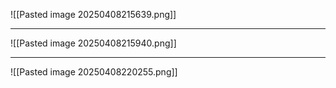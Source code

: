 ![[Pasted image 20250408215639.png]]

---
![[Pasted image 20250408215940.png]]

---
![[Pasted image 20250408220255.png]]
